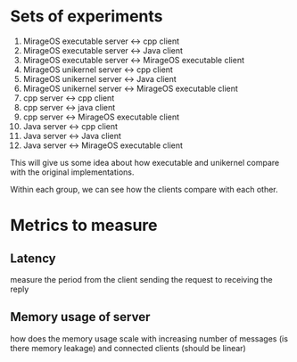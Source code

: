 # Sets of experiments

1. MirageOS executable server <-> cpp client
2. MirageOS executable server <-> Java client
3. MirageOS executable server <-> MirageOS executable client
4. MirageOS unikernel server <-> cpp client
5. MirageOS unikernel server <-> Java client
6. MirageOS unikernel server <-> MirageOS executable client
7. cpp server <-> cpp client
8. cpp server <-> java client
9. cpp server <-> MirageOS executable client
10. Java server <-> cpp client
11. Java server <-> Java client
12. Java server <-> MirageOS executable client

This will give us some idea about how executable and unikernel compare with the original implementations.

Within each group, we can see how the clients compare with each other.

# Metrics to measure

## Latency 

measure the period from the client sending the request to receiving the reply

## Memory usage of server

how does the memory usage scale with increasing number of messages (is there memory leakage) and connected clients (should be linear)